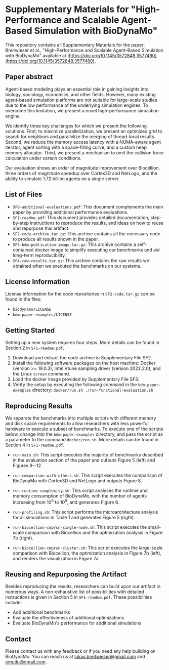# Supplementary Materials for "High-Performance and Scalable Agent-Based Simulation with BioDynaMo"

This repository contains all Supplementary Materials for the paper: Breitwieser et al., "High-Performance and Scalable Agent-Based Simulation with BioDynaMo" available at [https://doi.org/10.1145/3572848.3577480](https://doi.org/10.1145/3572848.3577480).

## Paper abstract

Agent-based modeling plays an essential role in gaining insights into biology, sociology, economics, and other fields. However, many existing agent-based simulation platforms are not suitable for large-scale studies due to the low performance of the underlying simulation engines. To overcome this limitation, we present a novel high-performance simulation engine.

We identify three key challenges for which we present the following solutions. First, to maximize parallelization, we present an optimized grid to search for neighbors and parallelize the merging of thread-local results. Second, we reduce the memory access latency with a NUMA-aware agent iterator, agent sorting with a space-filling curve, and a custom heap memory allocator. Third, we present a mechanism to omit the collision force calculation under certain conditions.

Our evaluation shows an order of magnitude improvement over Biocellion, three orders of magnitude speedup over Cortex3D and NetLogo, and the ability to simulate 1.72 billion agents on a single server.

## List of Files

* `SF0-additional-evaluations.pdf`: This document complements the main paper by providing additional performance evaluations.
* `SF1-readme.pdf`: This document provides detailed documentation, step-by-step instructions to reproduce the results, and ideas on how to reuse and repurpose this artifact.
* `SF2-code-archive.tar.gz`: This archive contains all the necessary code to produce all results shown in the paper.
* `SF3-bdm-publication-image.tar.gz`: This archive contains a self-contained docker image to simplify executing our benchmarks and aid long-term reproducibility.
* `SF4-raw-results.tar.gz`: This archive contains the raw results we obtained when we executed the benchmarks on our systems.

## License Information

License information for the code repositories in `SF2-code.tar.gz` can be found in the files:

* `biodynamo/LICENSE`
* `bdm-paper-examples/LICENSE`

## Getting Started

Setting up a new system requires four steps.
More details can be found in Section 2 in `SF1-readme.pdf`.

1. Download and extract the code archive in Supplementary File SF2.
2. Install the following software packages on the host machine: 
    Docker (version >= 19.0.3), 
    Intel Vtune sampling driver (version 2022.2.0),
    and the Linux `screen` command.
3. Load the docker image provided by Supplementary File SF3.
4. Verify the setup by executing the following command in the `bdm-paper-examples` directory:
    `docker/run.sh ./run-functional-evaluation.sh`

## Reproducing Results

We separate the benchmarks into multiple scripts with different memory and disk space requirements to allow researchers with less powerful hardware to execute a subset of benchmarks.
To execute one of the scripts below, change into the `bdm-paper-examples` directory, and pass the script as a parameter to the command `docker/run.sh`.
More details can be found in Section 4 in `SF1-readme.pdf`.

* `run-main.sh`:
  This script executes the majority of benchmarks described in the evaluation section of the
  paper and outputs Figure 5 (left) and Figures 9--12.

* `run-comparison-with-others.sh`:
This script executes the comparison of BioDynaMo with Cortex3D and NetLogo and outputs 
Figure 8.

* `run-runtime-complexity.sh`:
This script analyses the runtime and memory consumption of BioDynaMo, with the number
of agents increasing from $10^3$ to $10^9$, and generates
Figure 6.

* `run-profiling.sh`:
This script performs the microarchitecture analysis for all simulations in Table 1 
  and generates Figure 5 (right).

* `run-biocellion-cmprsn-single-node.sh`:
This script executes the small-scale comparison with Biocellion and the optimization
analysis in Figure 7b (right).

* `run-biocellion-cmprsn-cluster.sh`:
This script executes the large-scale comparison with Biocellion, the optimization analysis in
    Figure 7b (left), and renders the visualization in Figure 7a.

## Reusing and Repurposing the Artifact
Besides reproducing the results, researchers can build upon our artifact in numerous ways.
A non-exhaustive list of possibilities with detailed instructions is given in Section 5 in `SF1-readme.pdf`.
These possibilities include:

* Add additional benchmarks
* Evaluate the effectiveness of additional optimizations
* Evaluate BioDynaMo's performance for additional simulations

## Contact

Please contact us with any feedback or if you need any help building on BioDynaMo.
You can reach us at [lukas.breitwieser@gmail.com](mailto:lukas.breitwieser@gmail.com) and [omutlu@gmail.com](mailto:omutlu@gmail.com).

